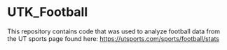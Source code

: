 # UTK_Football

This repository contains code that was used to analyze football data from the UT sports page found here: https://utsports.com/sports/football/stats
